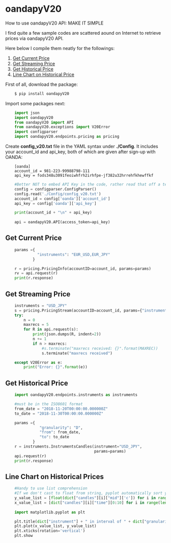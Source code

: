 # oandapyV20
How to use oandapyV20 API: MAKE IT SIMPLE

I find quite a few sample codes are scattered aound on Internet to retrieve prices via oandapyV20 API.

Here below I compile them neatly for the followings:

1. [Get Current Price](https://github.com/tezzytezzy/oandapyV20-in-Python#get-current-price)
2. [Get Streaming Price](https://github.com/tezzytezzy/oandapyV20-in-Python#get-streaming-price)
3. [Get Historical Price](https://github.com/tezzytezzy/oandapyV20-in-Python#get-historical-price)
4. [Line Chart on Historical Price](https://github.com/tezzytezzy/oandapyV20-in-Python#get-historical-price)

First of all, download the package:
```bash
    $ pip install oandapyV20
```

Import some packages next:
```python
    import json
    import oandapyV20
    from oandapyV20 import API
    from oandapyV20.exceptions import V20Error
    import configparser
    import oandapyV20.endpoints.pricing as pricing
```

Create **config_v20.txt** file in the YAML syntax under **./Config**. It includes your account_id and api_key, both of which are given after sign-up with OANDA:
```
    [oanda]
    account_id = 981-223-99988798-111
    api_key = fods348u3091feoiwhfrh2irhfpe-jf382u32hrrehfkhewffkf
```

```python
    #Better NOT to embed API Key in the code, rather read that off a text file (config_v20.txt)
    config = configparser.ConfigParser()
    config.read('./Config/config_v20.txt')
    account_id = config['oanda']['account_id']
    api_key = config['oanda']['api_key']

    print(account_id + "\n" + api_key)
    
    api = oandapyV20.API(access_token=api_key)
```

Get Current Price
-----------------
```python
    params ={  
              "instruments": "EUR_USD,EUR_JPY"  
            } 

    r = pricing.PricingInfo(accountID=account_id, params=params)
    rv = api.request(r)
    print(r.response)
```

Get Streaming Price
-------------------
```python
    instruments = "USD_JPY"
    s = pricing.PricingStream(accountID=account_id, params={"instruments":instruments})
    try:
        n = 0
        maxrecs = 5
        for R in api.request(s):
            print(json.dumps(R, indent=2))
            n += 1
            if n > maxrecs:
                #s.terminate("maxrecs received: {}".format(MAXREC))
                s.terminate("maxrecs received")

    except V20Error as e:
        print("Error: {}".format(e))
```

Get Historical Price
--------------------
```python
    import oandapyV20.endpoints.instruments as instruments

    #must be in the ISO8601 format
    from_date = "2018-11-20T00:00:00.000000Z"
    to_date = "2018-11-30T00:00:00.000000Z"

    params ={
               "granularity": "D",
               "from": from_date,
               "to": to_date
            }
    r = instruments.InstrumentsCandles(instrument="USD_JPY",
                                       params=params)
    api.request(r)
    print(r.response)
```

Line Chart on Historical Prices
--------------------
```python
    #Handy to use list comprehension
    #If we don't cast to float from string, pyplot automatically sort y-value!
    y_value_list = [float(dict["candles"][i]["mid"]['c']) for i in range(len(dict["candles"]))]
    x_value_list = [dict["candles"][i]["time"][0:10] for i in range(len(dict["candles"]))]
    
    import matplotlib.pyplot as plt

    plt.title(dict["instrument"] + " in interval of " + dict["granularity"])
    plt.plot(x_value_list, y_value_list)
    plt.xticks(rotation='vertical')
    plt.show
```
